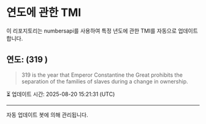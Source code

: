 
# 연도에 관한 TMI

이 리포지토리는 numbersapi를 사용하여 특정 년도에 관한 TMI를 자동으로 업데이트합니다.

## 연도: (319 )
> 319 is the year that Emperor Constantine the Great prohibits the separation of the families of slaves during a change in ownership.

⏳ 업데이트 시간: 2025-08-20 15:21:31 (UTC)

---
자동 업데이트 봇에 의해 관리됩니다.
